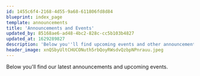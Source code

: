 ```yaml
---
id: 1455c6f4-2168-4d55-9a68-611806fd8d84
blueprint: index_page
template: announcements
title: 'Announcements and Events'
updated_by: 85168ae6-ad48-4bc2-828c-cc5b103b4827
updated_at: 1629289827
description: 'Below you''ll find upcoming events and other announcements.'
header_image: xnQSbyUltCHUCONuth5rbQoyRWsdvQzbpNPnrauu.jpeg
---
```

Below you'll find our latest announcements and upcoming events.